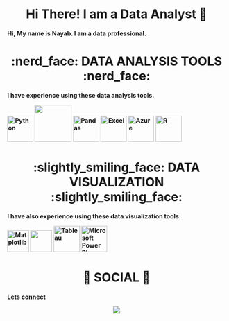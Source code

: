 <div align="center"> <h1 align="center"> Hi There! I am a Data Analyst 👋 </h1> </div> 

<b>Hi, My name is Nayab. I am a data professional.<b> 

<p></p> 

<div align="center"> <h1 align="center"> :nerd_face:	 DATA ANALYSIS TOOLS :nerd_face: </h1> </div> 

 

<b>I have experience using these data analysis tools.<b> 

 

<p align="center"> 

<a href="#" target="_blank"><img src="https://github.com/yusufsjustit/yusufsjustit/assets/125282550/47d61395-144d-46aa-ae82-58b259cd9b70" alt="Python" height="60"/></a>
<a href="#" target="_blank"><img src="https://github.com/yusufsjustit/yusufsjustit/assets/125282550/e260c407-0449-4919-a8a7-d5f491bcf7ca" height="85"/></a>
<a href="#" target="_blank"><img src="https://upload.wikimedia.org/wikipedia/commons/thumb/e/ed/Pandas_logo.svg/2560px-Pandas_logo.svg.png" alt="Pandas" height="60"/></a>
<a href="#" target="_blank"><img src="https://github.com/yusufsjustit/yusufsjustit/assets/125282550/8bdbd13a-ffc3-46f3-b5dc-fff24e769f29" alt="Excel" height="60"/></a>
<a href="#" target="_blank"><img src="https://github.com/yusufsjustit/yusufsjustit/assets/125282550/3e9e0304-d3a8-4c0c-82cd-7ddab5b41647" alt="Azure" height="60"/></a>
<a href="#" target="_blank"><img src="https://github.com/yusufsjustit/yusufsjustit/assets/125282550/5b2f85e6-3aa3-46a4-8ddc-5532c6164aa3" alt="R" height="60"/></a>


 

</p> 

 

 

<div align="center"> <h1 align="center"> :slightly_smiling_face: DATA VISUALIZATION :slightly_smiling_face:	</h1> </div> 

 

<b>I have also experience using these data visualization tools.<b> 

 

<p align="center"> 

<a href="#" target="_blank"><img src="https://matplotlib.org/stable/_static/logo2_compressed.svg" alt="Matplotlib" height="50"/></a>
<a href="#" target="_blank"><img src="https://seaborn.pydata.org/_static/logo-wide-lightbg.svg" height="50"/></a>
<a href="#" target="_blank"><img src="https://github.com/yusufsjustit/yusufsjustit/assets/125282550/9005adc8-3771-428e-84b5-dfb116ae45b9" alt="Tableau" height="60"/></a>
<a href="#" target="_blank"><img src="https://insightsoftware.com/wp-content/uploads/2018/03/blog-microsoft-power-bi-solid-color.jpg" alt="Microsoft Power BI" height="60"/></a>



</p> 

 

<div align="center"> <h1 align="center"> 👨 SOCIAL 👩 </h1> </div> 

<b>Lets connect</b> 

<p align="center"> 


 

<a href="https://https://www.linkedin.com/in/nayab-s-7b62521a4//"> 

  <img align="center" src="https://img.shields.io/badge/linkedin-%230077B5.svg?&style=for-the-badge&logo=linkedin&logoColor=white" /> 

</a> 
